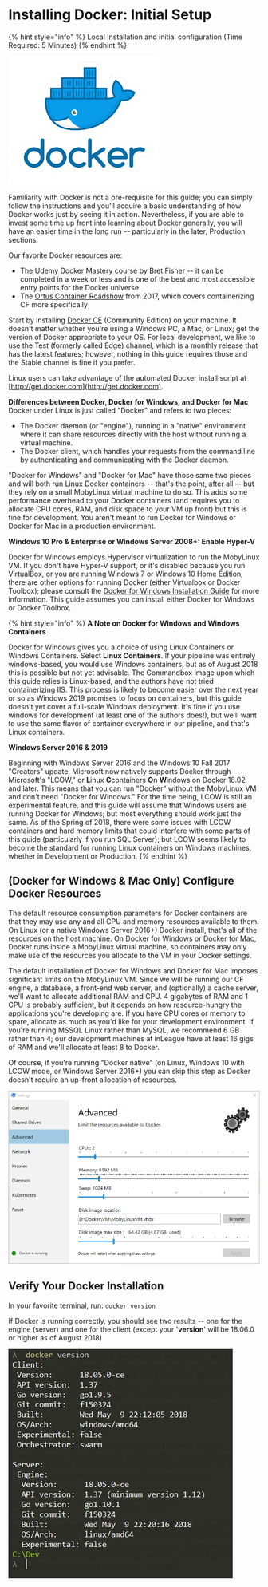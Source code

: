# Installing Docker: Initial Setup

{% hint style="info" %}
Local Installation and initial configuration \(Time Required: 5 Minutes\)
{% endhint %}

![Figure 3.2: The Docker Whale ](../.gitbook/assets/docker-whale%20%281%29.png)

Familiarity with Docker is not a pre-requisite for this guide; you can simply follow the instructions and you'll acquire a basic understanding of how Docker works just by seeing it in action. Nevertheless, if you are able to invest some time up front into learning about Docker generally, you will have an easier time in the long run -- particularly in the later, Production sections.

Our favorite Docker resources are:

* The [Udemy Docker Mastery course](https://udemy.com/docker-mastery/) by Bret Fisher -- it can be completed in a week or less and is one of the best and most accessible entry points for the Docker universe.
* The [Ortus Container Roadshow](https://www.ortussolutions.com/events/container-roadshow-2017) from 2017, which covers containerizing CF more specifically

Start by installing [Docker CE](https://store.docker.com/search?type=edition&offering=community) \(Community Edition\) on your machine. It doesn't matter whether you're using a Windows PC, a Mac, or Linux; get the version of Docker appropriate to your OS. For local development, we like to use the Test \(formerly called Edge\) channel, which is a monthly release that has the latest features; however, nothing in this guide requires those and the Stable channel is fine if you prefer.

Linux users can take advantage of the automated Docker install script at [http://get.docker.com](http://get.docker.com).

 **Differences between Docker, Docker for Windows, and Docker for Mac** Docker under Linux is just called "Docker" and refers to two pieces:

* The Docker daemon \(or "engine"\), running in a "native" environment where it can share resources directly with the host without running a virtual machine.
* The Docker client, which handles your requests from the command line by authenticating and communicating with the Docker daemon.

"Docker for Windows" and "Docker for Mac" have those same two pieces and will both run Linux Docker containers -- that's the point, after all -- but they rely on a small MobyLinux virtual machine to do so. This adds some performance overhead to your Docker containers \(and requires you to allocate CPU cores, RAM, and disk space to your VM up front\) but this is fine for development. You aren't meant to run Docker for Windows or Docker for Mac in a production environment.

**Windows 10 Pro & Enterprise or Windows Server 2008+: Enable Hyper-V**

Docker for Windows employs Hypervisor virtualization to run the MobyLinux VM. If you don't have Hyper-V support, or it's disabled because you run VirtualBox, or you are running Windows 7 or Windows 10 Home Edition, there are other options for running Docker \(either Virtualbox or Docker Toolbox\); please consult the [Docker for Windows Installation Guide](https://docs.docker.com/docker-for-windows/install/) for more information. This guide assumes you can install either Docker for Windows or Docker Toolbox.

{% hint style="info" %}
**A Note on Docker for Windows and Windows Containers**

Docker for Windows gives you a choice of using Linux Containers or Windows Containers. Select **Linux Containers**. If your pipeline was entirely windows-based, you would use Windows containers, but as of August 2018 this is possible but not yet advisable. The Commandbox image upon which this guide relies is Linux-based, and the authors have not tried containerizing IIS. This process is likely to become easier over the next year or so as Windows 2019 promises to focus on containers, but this guide doesn't yet cover a full-scale Windows deployment. It's fine if you use windows for development \(at least one of the authors does!\), but we'll want to use the same flavor of container everywhere in our pipeline, and that's Linux containers.

**Windows Server 2016 & 2019**

Beginning with Windows Server 2016 and the Windows 10 Fall 2017 "Creators" update, Microsoft now natively supports Docker through Microsoft's "LCOW," or **L**inux **C**containers **O**n **W**indows on Docker 18.02 and later. This means that you can run "Docker" without the MobyLinux VM and don't need "Docker for Windows." For the time being, LCOW is still an experimental feature, and this guide will assume that Windows users are running Docker for Windows; but most everything should work just the same. As of the Spring of 2018, there were some issues with LCOW containers and hard memory limits that could interfere with some parts of this guide \(particularly if you run SQL Server\); but LCOW seems likely to become the standard for running Linux containers on Windows machines, whether in Development or Production.
{% endhint %}

## \(Docker for Windows & Mac Only\) Configure Docker Resources

The default resource consumption parameters for Docker containers are that they may use any and all CPU and memory resources available to them. On Linux \(or a native Windows Server 2016+\) Docker install, that's all of the resources on the host machine. On Docker for Windows or Docker for Mac, Docker runs inside a MobyLinux virtual machine, so containers may only make use of the resources you allocate to the VM in your Docker settings.

The default installation of Docker for Windows and Docker for Mac imposes significant limits on the MobyLinux VM. Since we will be running our CF engine, a database, a front-end web server, and \(optionally\) a cache server, we'll want to allocate additional RAM and CPU. 4 gigabytes of RAM and 1 CPU is probably sufficient, but it depends on how resource-hungry the applications you're developing are. If you have CPU cores or memory to spare, allocate as much as you'd like for your development environment. If you're running MSSQL Linux rather than MySQL, we recommend 6 GB rather than 4; our development machines at inLeague have at least 16 gigs of RAM and we'll allocate at least 8 to Docker.

Of course, if you're running "Docker native" \(on Linux, Windows 10 with LCOW mode, or Windows Server 2016+\) you can skip this step as Docker doesn't require an up-front allocation of resources.

![Figure 3.3: Sam&apos;s Docker for Windows Resource Settings](../.gitbook/assets/snip_20180501102036.png)

## Verify Your Docker Installation

In your favorite terminal, run: `docker version`

If Docker is running correctly, you should see two results -- one for the engine \(server\) and one for the client \(except your '**version**' will be 18.06.0 or higher as of August 2018\)

![Figure 3.3: docker version](../.gitbook/assets/docker-version.png)

